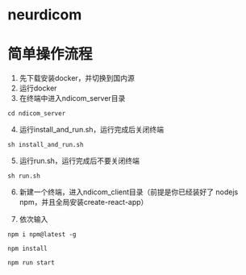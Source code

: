 # neurdicom
# 简单操作流程
1. 先下载安装docker，并切换到国内源
2. 运行docker
3. 在终端中进入ndicom_server目录

`cd ndicom_server`

4. 运行install_and_run.sh，运行完成后关闭终端

`sh install_and_run.sh`

5. 运行run.sh，运行完成后不要关闭终端

`sh run.sh`

6. 新建一个终端，进入ndicom_client目录（前提是你已经装好了 nodejs npm，并且全局安装create-react-app）

7. 依次输入

`npm i npm@latest -g`

`npm install`

`npm run start`
